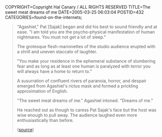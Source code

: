 COPYRIGHT=Copyright Hal Canary / ALL RIGHTS RESERVED
TITLE=The sweet meat dreams of me
DATE=2005-03-25 06:03:04
POSTID=432
CATEGORIES=found-on-the-internets;

> "Agashiel," Pat \[Sajak\] began and did his best to sound friendly and at ease. "I am told you are the psycho-physical manifestation of human nightmares. You must not get a lot of sleep."
> 
> The grotesque flesh-marionettes of the studio audience erupted with a shrill and uneven staccato of laughter.
> 
> "You make your residence in the ephemeral substance of slumbering fear and as long as at least one human is paralyzed with terror you will always have a home to return to."
> 
> A susurration of confluent rivers of paranoia, horror, and despair emerged from Agashiel's rictus mask and formed a prickling approximation of English.
> 
> "The sweet meat dreams of me." Agashiel intoned. "Dreams of me."
> 
> He reached out as though to caress Pat Sajak's face but the host was wise enough to pull away. The audience laughed even more enthusiastically than before.
> 
> ([source](http://www.somethingawful.com/))
